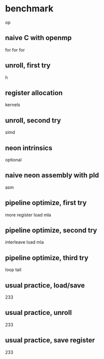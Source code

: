 # benchmark
op

## naive C with openmp
for for for

## unroll, first try
h

## register allocation
kernels

## unroll, second try
simd

## neon intrinsics
optional

## naive neon assembly with pld
asm

## pipeline optimize, first try
more register load mla

## pipeline optimize, second try
interleave load mla

## pipeline optimize, third try
loop tail

## usual practice, load/save
233

## usual practice, unroll
233

## usual practice, save register
233
